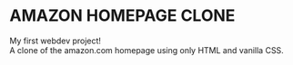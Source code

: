 # AMAZON HOMEPAGE CLONE

My first webdev project!
<br>
A clone of the amazon.com homepage using only HTML and vanilla CSS.